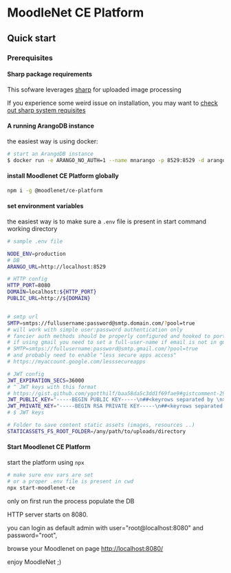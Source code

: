 # MoodleNet CE Platform

## Quick start

### Prerequisites

#### Sharp package requirements

This sofware leverages [sharp](https://www.npmjs.com/package/sharp) for uploaded image processing

If you experience some weird issue on installation, you may want to [check out sharp system requisites](https://www.npmjs.com/package/sharp)

#### A running ArangoDB instance

the easiest way is using docker:

```sh
# start an ArangoDB instance
$ docker run -e ARANGO_NO_AUTH=1 --name mnarango -p 8529:8529 -d arangodb
```

#### install Moodlenet CE Platform globally

```sh
npm i -g @moodlenet/ce-platform
```

#### set environment variables

the easiest way is to make sure a `.env` file is present in start command working directory

```sh
# sample .env file

NODE_ENV=production
# DB
ARANGO_URL=http://localhost:8529

# HTTP config
HTTP_PORT=8080
DOMAIN=localhost:${HTTP_PORT}
PUBLIC_URL=http://${DOMAIN}


# smtp url
SMTP=smtps://fullusername:password@smtp.domain.com/?pool=true
# will work with simple user:password authentication only
# fancier auth methods should be properly configured and hooked to ports
# if using gmail you need to set a full-user-name if email is not in gmail domain
# SMTP=smtps://fullusername:password@smtp.gmail.com/?pool=true
# and probably need to enable "less secure apps access"
# https://myaccount.google.com/lesssecureapps

# JWT config
JWT_EXPIRATION_SECS=36000
# ^ JWT keys with this format
# https://gist.github.com/ygotthilf/baa58da5c3dd1f69fae9#gistcomment-2932501
JWT_PUBLIC_KEY="-----BEGIN PUBLIC KEY-----\n##<keyrows separated by \n>##\n-----END PUBLIC KEY-----"
JWT_PRIVATE_KEY="-----BEGIN RSA PRIVATE KEY-----\n##<keyrows separated by \n>##\n-----END RSA PRIVATE KEY-----"
# $ JWT keys

# Folder to save content static assets (images, resources ..)
STATICASSETS_FS_ROOT_FOLDER=/any/path/to/uploads/directory
```

#### Start Moodlenet CE Platform

start the platform using `npx`

```sh
# make sure env vars are set
# or a proper .env file is present in cwd
npx start-moodlenet-ce
```

only on first run the process populate the DB

HTTP server starts on 8080.

you can login as default admin with user="root@localhost:8080" and password="root",

browse your Moodlenet on page [http://localhost:8080/](http://localhost:8080/)

enjoy MoodleNet ;)
